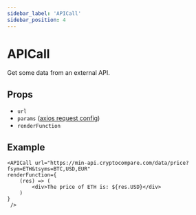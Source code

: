 ```yaml
---
sidebar_label: 'APICall'
sidebar_position: 4
---
```


# APICall

Get some data from an external API.

## Props

* `url`
* `params` ([axios request config](https://axios-http.com/docs/req_config))
* `renderFunction`

## Example


```
<APICall url="https://min-api.cryptocompare.com/data/price?fsym=ETH&tsyms=BTC,USD,EUR"
renderFunction={
    (res) => (
        <div>The price of ETH is: ${res.USD}</div>
    )
}
 />
```

